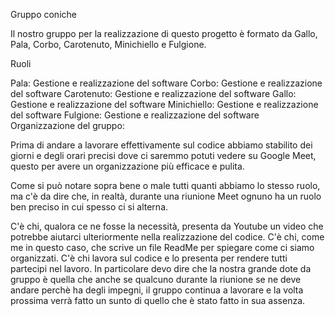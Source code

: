 Gruppo coniche

Il nostro gruppo per la realizzazione di questo progetto è formato da Gallo, Pala, Corbo, Carotenuto, Minichiello e Fulgione.

Ruoli

Pala: Gestione e realizzazione del software
Corbo: Gestione e realizzazione del software
Carotenuto: Gestione e realizzazione del software
Gallo: Gestione e realizzazione del software
Minichiello: Gestione e realizzazione del software
Fulgione: Gestione e realizzazione del software
Organizzazione del gruppo:

Prima di andare a lavorare effettivamente sul codice abbiamo stabilito dei giorni e degli orari precisi dove ci saremmo potuti vedere su Google Meet, questo per avere un organizzazione più efficace e pulita.

Come si può notare sopra bene o male tutti quanti abbiamo lo stesso ruolo, ma c'è da dire che, in realtà, durante una riunione Meet ognuno ha un ruolo ben preciso in cui spesso ci si alterna.

C'è chi, qualora ce ne fosse la necessità, presenta da Youtube un video che potrebbe aiutarci ulteriormente nella realizzazione del codice.
C'è chi, come me in questo caso, che scrive un file ReadMe per spiegare come ci siamo organizzati.
C'è chi lavora sul codice e lo presenta per rendere tutti partecipi nel lavoro.
In particolare devo dire che la nostra grande dote da gruppo è quella che anche se qualcuno durante la riunione se ne deve andare perchè ha degli impegni, il gruppo continua a lavorare e la volta prossima verrà fatto un sunto di quello che è stato fatto in sua assenza.
